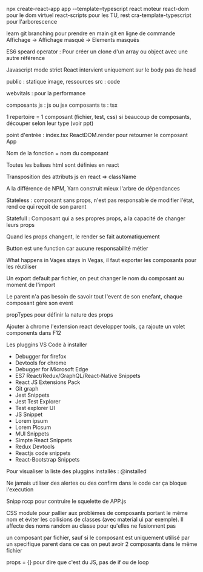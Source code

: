npx create-react-app app --template=typescript
react moteur
react-dom pour le dom virtuel
react-scripts pour les TU, rest
cra-template-typescript pour l'arborescence

learn git branching pour prendre en main git en ligne de commande
Affichage -> Affichage masqué -> Elements masqués

ES6 speard operator : Pour créer un clone d'un array ou object avec une autre référence

Javascript mode strict
React intervient uniquement sur le body pas de head

public : statique image, ressources
src : code

webvitals : pour la performance

composants js : js ou jsx
composants ts : tsx

1 repertoire = 1 composant (fichier, test, css)
si beaucoup de composants, découper selon leur type (voir ppt)

point d'entrée : index.tsx
ReactDOM.render pour retourner le composant App 

Nom de la fonction = nom du composant

Toutes les balises html sont définies en react

Transposition des attributs js en react => className

A la différence de NPM, Yarn construit mieux l'arbre de dépendances

Stateless : composant sans props, n'est pas responsable de modifier l'état, rend ce qui reçoit de son parent

Statefull : Composant qui a ses propres props, a la capacité de changer leurs props

Quand les props changent, le render se fait automatiquement

Button est une function car aucune responsabilité métier

What happens in Vages stays in Vegas, il faut exporter les composants pour les réutiliser

Un export default par fichier, on peut changer le nom du composant au moment de l'import

Le parent n'a pas besoin de savoir tout l'event de son enefant, chaque composant gère son event

propTypes pour définir la nature des props

Ajouter à chrome l'extension react developper tools, ça rajoute un volet components dans F12

Les pluggins VS Code à installer
- Debugger for firefox
- Devtools for chrome
- Debugger for Microsoft Edge
- ES7 React/Redux/GraphQL/React-Native Snippets
- React JS Extensions Pack
- Git graph
- Jest Snippets
- Jest Test Explorer
- Test explorer UI
- JS Snippet
- Lorem ipsum
- Lorem Picsum
- MUI Snippets
- Simpte React Snippets
- Redux Devtools
- Reactjs code snippets
- React-Bootstrap Snippets

Pour visualiser la liste des pluggins installés : @installed

Ne jamais utiliser des alertes ou des confirm dans le code car ça bloque l'execution

Snipp rccp pour contruire le squelette de APP.js

CSS module pour pallier aux problèmes de composants portant le même nom et éviter les collisions de classes (avec material ui par exemple). Il affecte des noms random au classe pour qu'elles ne fusionnent pas 

un composant par fichier, sauf si le composant est uniquement utilisé par un specifique parent dans ce cas on peut avoir 2 composants dans le même fichier

props = {} pour dire que c'est du JS, pas de if ou de loop